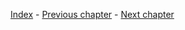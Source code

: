[Index](https://github.com/GemstockCo/Gemstock-Mk2/wiki/Guidebook-index) - 
[Previous chapter](https://github.com/GemstockCo/Gemstock-Mk2/wiki/Assembly-7---Assembling-the-effector) - 
[Next chapter](https://github.com/GemstockCo/Gemstock-Mk2/wiki/Assembly-9---Electronics)
